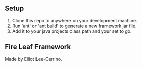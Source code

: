 ## Setup
1. Clone this repo to anywhere on your development machine.
2. Run 'ant' or 'ant build' to generate a new framework jar file.
3. Add it to your java projects class path and your set to go.

## Fire Leaf Framework
Made by Elliot Lee-Cerrino.
